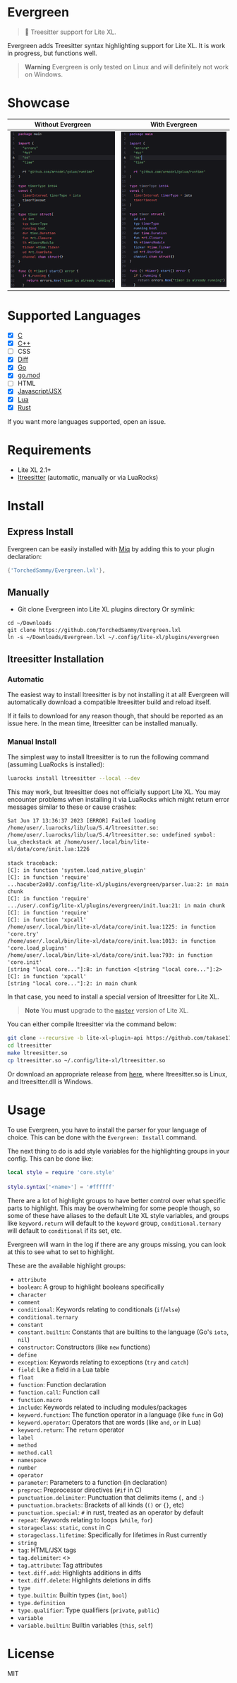 # Evergreen
> 🌳 Treesitter support for Lite XL.

Evergreen adds Treesitter syntax highlighting support for Lite XL.
It is work in progress, but functions well.

> **Warning**
> Evergreen is only tested on Linux and will definitely not work on Windows.

# Showcase

| Without Evergreen                              | With Evergreen                                 |
| ---------------------------------------------- | ---------------------------------------------- |
| ![](before.png)                                |                                 ![](after.png) |

# Supported Languages
- [x] [C][tree-sitter-c]
- [x] [C++][tree-sitter-cpp]
- [ ] CSS
- [x] [Diff][tree-sitter-diff]
- [x] [Go][tree-sitter-go]
- [x] [go.mod][tree-sitter-go-mod]
- [ ] HTML
- [x] [Javascript/JSX][tree-sitter-javascript]
- [x] [Lua][tree-sitter-lua]
- [x] [Rust][tree-sitter-rust]

If you want more languages supported, open an issue.

# Requirements
- Lite XL 2.1+
- [ltreesitter](#ltreesitter-installation) (automatic, manually or via LuaRocks)

# Install
## Express Install
Evergreen can be easily installed with [Miq](https://github.com/TorchedSammy/Miq) by
adding this to your plugin declaration:
```lua
{'TorchedSammy/Evergreen.lxl'},
```

## Manually
- Git clone Evergreen into Lite XL plugins directory
Or symlink:  
```
cd ~/Downloads
git clone https://github.com/TorchedSammy/Evergreen.lxl
ln -s ~/Downloads/Evergreen.lxl ~/.config/lite-xl/plugins/evergreen
```

## ltreesitter Installation
### Automatic
The easiest way to install ltreesitter is by not installing it at all!
Evergreen will automatically download a compatible ltreesitter build and
reload itself.

If it fails to download for any reason though, that should be reported
as an issue here. In the mean time, ltreesitter can be installed manually.

### Manual Install
The simplest way to install ltreesitter is to run the following command
(assuming LuaRocks is installed):

```sh
luarocks install ltreesitter --local --dev
```

This may work, but ltreesitter does not officially support Lite XL.
You may encounter problems when installing it via LuaRocks
which might return error messages similar to these or cause crashes:

```
Sat Jun 17 13:36:37 2023 [ERROR] Failed loading /home/user/.luarocks/lib/lua/5.4/ltreesitter.so: /home/user/.luarocks/lib/lua/5.4/ltreesitter.so: undefined symbol: lua_checkstack at /home/user/.local/bin/lite-xl/data/core/init.lua:1226

stack traceback:
[C]: in function 'system.load_native_plugin'
[C]: in function 'require'
...hacuber2a03/.config/lite-xl/plugins/evergreen/parser.lua:2: in main chunk
[C]: in function 'require'
.../user/.config/lite-xl/plugins/evergreen/init.lua:21: in main chunk
[C]: in function 'require'
[C]: in function 'xpcall'
/home/user/.local/bin/lite-xl/data/core/init.lua:1225: in function 'core.try'
/home/user/.local/bin/lite-xl/data/core/init.lua:1013: in function 'core.load_plugins'
/home/user/.local/bin/lite-xl/data/core/init.lua:793: in function 'core.init'
[string "local core..."]:8: in function <[string "local core..."]:2>
[C]: in function 'xpcall'
[string "local core..."]:2: in main chunk
```

In that case, you need to install a special version of ltreesitter for Lite XL.

> **Note**
> You **must** upgrade to the [`master`](https://github.com/lite-xl/lite-xl/tree/master) version of Lite XL.

You can either compile ltreesitter via the command below:
```sh
git clone --recursive -b lite-xl-plugin-api https://github.com/takase1121/ltreesitter.git
cd ltreesitter
make ltreesitter.so
cp ltreesitter.so ~/.config/lite-xl/ltreesitter.so
```

Or download an appropriate release from [here](https://github.com/TorchedSammy/evergreen-builds/releases/tag/ltreesitter),
where ltreesitter.so is Linux, and ltreesitter.dll is Windows.

# Usage
To use Evergreen, you have to install the parser for your language of choice.
This can be done with the `Evergreen: Install` command.  

The next thing to do is add style variables for the highlighting groups in
your config. This can be done like:
```lua
local style = require 'core.style'

style.syntax['<name>'] = '#ffffff'
```

There are a lot of highlight groups to have better control over what specific
parts to highlight. This may be overwhelming for some people though, so
some of these have aliases to the default Lite XL style variables,
and groups like `keyword.return` will default to the `keyword` group,
`conditional.ternary` will default to `conditional` if its set, etc.

Evergreen will warn in the log if there are any groups missing, you can
look at this to see what to set to highlight.

These are the available highlight groups:  
- `attribute`
- `boolean`: A group to highlight booleans specifically
- `character`
- `comment`
- `conditional`: Keywords relating to conditionals (`if`/`else`)
- `conditional.ternary`
- `constant`
- `constant.builtin`: Constants that are builtins to the language (Go's `iota`, `nil`)
- `constructor`: Constructors (like `new` functions)
- `define`
- `exception`: Keywords relating to exceptions (`try` and `catch`)
- `field`: Like a field in a Lua table
- `float`
- `function`: Function declaration
- `function.call`: Function call
- `function.macro`
- `include`: Keywords related to including modules/packages
- `keyword.function`: The function operator in a language (like `func` in Go)
- `keyword.operator`: Operators that are words (like `and`, `or` in Lua)
- `keyword.return`: The `return` operator
- `label`
- `method`
- `method.call`
- `namespace`
- `number`
- `operator`
- `parameter`: Parameters to a function (in declaration)
- `preproc`: Preprocessor directives (`#if` in C)
- `punctuation.delimiter`: Punctuation that delimits items (`,` and `:`)
- `punctuation.brackets`: Brackets of all kinds (`()` or `{}`, etc)
- `punctuation.special`: `#` in rust, treated as an operator by default
- `repeat`: Keywords relating to loops (`while`, `for`)
- `storageclass`: `static`, `const` in C
- `storageclass.lifetime`: Specifically for lifetimes in Rust currently
- `string`
- `tag`: HTML/JSX tags
- `tag.delimiter`: <>
- `tag.attribute`: Tag attributes
- `text.diff.add`: Highlights additions in diffs
- `text.diff.delete`: Highlights deletions in diffs
- `type`
- `type.builtin`: Builtin types (`int`, `bool`)
- `type.definition`
- `type.qualifier`: Type qualifiers (`private`, `public`)
- `variable`
- `variable.builtin`: Builtin variables (`this`, `self`)

# License
MIT

[tree-sitter-c]: https://github.com/tree-sitter/tree-sitter-c
[tree-sitter-cpp]: https://github.com/tree-sitter/tree-sitter-cpp
[tree-sitter-diff]: https://github.com/the-mikedavis/tree-sitter-diff
[tree-sitter-go]: https://github.com/tree-sitter/tree-sitter-go
[tree-sitter-go-mod]: https://github.com/camdencheek/tree-sitter-go-mod
[tree-sitter-javascript]: https://github.com/tree-sitter/tree-sitter-javascript
[tree-sitter-lua]: https://github.com/MunifTanjim/tree-sitter-lua
[tree-sitter-rust]: https://github.com/tree-sitter/tree-sitter-rust
